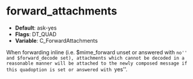 # forward_attachments

- **Default**: ask-yes
- **Flags**: DT_QUAD
- **Variable**: C_ForwardAttachments

When forwarding inline (i.e. $mime_forward unset or
answered with ``no'' and $forward_decode set), attachments
which cannot be decoded in a reasonable manner will be attached
to the newly composed message if this quadoption is set or
answered with ``yes''.
